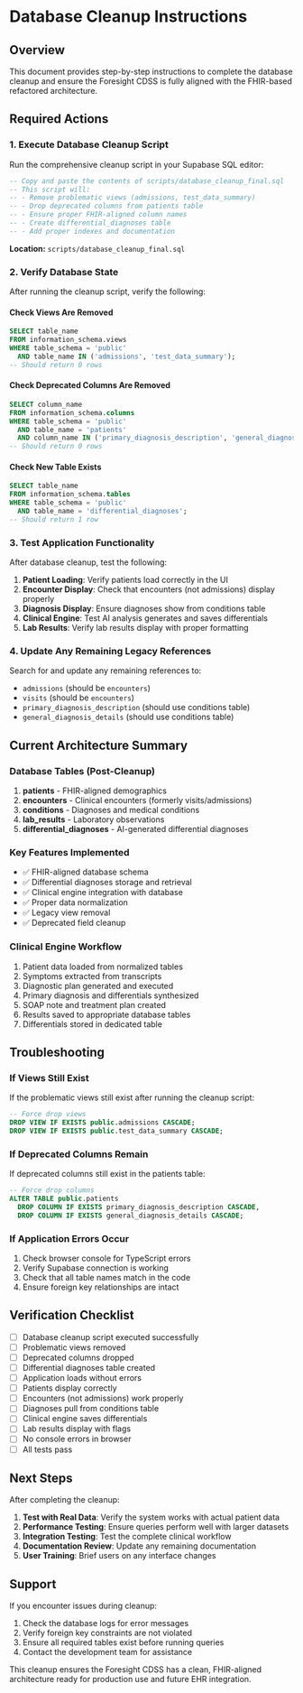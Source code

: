 # Database Cleanup Instructions

## Overview

This document provides step-by-step instructions to complete the database cleanup and ensure the Foresight CDSS is fully aligned with the FHIR-based refactored architecture.

## Required Actions

### 1. Execute Database Cleanup Script

Run the comprehensive cleanup script in your Supabase SQL editor:

```sql
-- Copy and paste the contents of scripts/database_cleanup_final.sql
-- This script will:
-- - Remove problematic views (admissions, test_data_summary)
-- - Drop deprecated columns from patients table
-- - Ensure proper FHIR-aligned column names
-- - Create differential_diagnoses table
-- - Add proper indexes and documentation
```

**Location:** `scripts/database_cleanup_final.sql`

### 2. Verify Database State

After running the cleanup script, verify the following:

#### Check Views Are Removed
```sql
SELECT table_name 
FROM information_schema.views 
WHERE table_schema = 'public' 
  AND table_name IN ('admissions', 'test_data_summary');
-- Should return 0 rows
```

#### Check Deprecated Columns Are Removed
```sql
SELECT column_name 
FROM information_schema.columns 
WHERE table_schema = 'public' 
  AND table_name = 'patients' 
  AND column_name IN ('primary_diagnosis_description', 'general_diagnosis_details');
-- Should return 0 rows
```

#### Check New Table Exists
```sql
SELECT table_name 
FROM information_schema.tables 
WHERE table_schema = 'public' 
  AND table_name = 'differential_diagnoses';
-- Should return 1 row
```

### 3. Test Application Functionality

After database cleanup, test the following:

1. **Patient Loading**: Verify patients load correctly in the UI
2. **Encounter Display**: Check that encounters (not admissions) display properly
3. **Diagnosis Display**: Ensure diagnoses show from conditions table
4. **Clinical Engine**: Test AI analysis generates and saves differentials
5. **Lab Results**: Verify lab results display with proper formatting

### 4. Update Any Remaining Legacy References

Search for and update any remaining references to:
- `admissions` (should be `encounters`)
- `visits` (should be `encounters`)
- `primary_diagnosis_description` (should use conditions table)
- `general_diagnosis_details` (should use conditions table)

## Current Architecture Summary

### Database Tables (Post-Cleanup)

1. **patients** - FHIR-aligned demographics
2. **encounters** - Clinical encounters (formerly visits/admissions)
3. **conditions** - Diagnoses and medical conditions
4. **lab_results** - Laboratory observations
5. **differential_diagnoses** - AI-generated differential diagnoses

### Key Features Implemented

- ✅ FHIR-aligned database schema
- ✅ Differential diagnoses storage and retrieval
- ✅ Clinical engine integration with database
- ✅ Proper data normalization
- ✅ Legacy view removal
- ✅ Deprecated field cleanup

### Clinical Engine Workflow

1. Patient data loaded from normalized tables
2. Symptoms extracted from transcripts
3. Diagnostic plan generated and executed
4. Primary diagnosis and differentials synthesized
5. SOAP note and treatment plan created
6. Results saved to appropriate database tables
7. Differentials stored in dedicated table

## Troubleshooting

### If Views Still Exist

If the problematic views still exist after running the cleanup script:

```sql
-- Force drop views
DROP VIEW IF EXISTS public.admissions CASCADE;
DROP VIEW IF EXISTS public.test_data_summary CASCADE;
```

### If Deprecated Columns Remain

If deprecated columns still exist in the patients table:

```sql
-- Force drop columns
ALTER TABLE public.patients 
  DROP COLUMN IF EXISTS primary_diagnosis_description CASCADE,
  DROP COLUMN IF EXISTS general_diagnosis_details CASCADE;
```

### If Application Errors Occur

1. Check browser console for TypeScript errors
2. Verify Supabase connection is working
3. Check that all table names match in the code
4. Ensure foreign key relationships are intact

## Verification Checklist

- [ ] Database cleanup script executed successfully
- [ ] Problematic views removed
- [ ] Deprecated columns dropped
- [ ] Differential diagnoses table created
- [ ] Application loads without errors
- [ ] Patients display correctly
- [ ] Encounters (not admissions) work properly
- [ ] Diagnoses pull from conditions table
- [ ] Clinical engine saves differentials
- [ ] Lab results display with flags
- [ ] No console errors in browser
- [ ] All tests pass

## Next Steps

After completing the cleanup:

1. **Test with Real Data**: Verify the system works with actual patient data
2. **Performance Testing**: Ensure queries perform well with larger datasets
3. **Integration Testing**: Test the complete clinical workflow
4. **Documentation Review**: Update any remaining documentation
5. **User Training**: Brief users on any interface changes

## Support

If you encounter issues during cleanup:

1. Check the database logs for error messages
2. Verify foreign key constraints are not violated
3. Ensure all required tables exist before running queries
4. Contact the development team for assistance

This cleanup ensures the Foresight CDSS has a clean, FHIR-aligned architecture ready for production use and future EHR integration. 